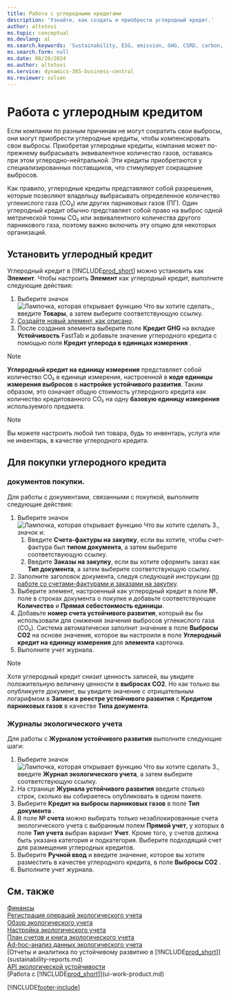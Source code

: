 ```yaml
---
title: Работа с углеродными кредитами
description: 'Узнайте, как создать и приобрести углеродный кредит.'
author: altotovi
ms.topic: conceptual
ms.devlang: al
ms.search.keywords: 'Sustainability, ESG, emission, GHG, CSRD, carbon, credit, CO2'
ms.search.form: null
ms.date: 08/20/2024
ms.author: altotovi
ms.service: dynamics-365-business-central
ms.reviewer: solsen
---
```


# Работа с углеродным кредитом  

Если компании по разным причинам не могут сократить свои выбросы, они могут приобрести углеродные кредиты, чтобы компенсировать свои выбросы. Приобретая углеродные кредиты, компания может по-прежнему выбрасывать эквивалентное количество газов, оставаясь при этом углеродно-нейтральной. Эти кредиты приобретаются у специализированных поставщиков, что стимулирует сокращение выбросов.  

Как правило, углеродные кредиты представляют собой разрешения, которые позволяют владельцу выбрасывать определенное количество углекислого газа (CO₂) или других парниковых газов (ПГ). Один углеродный кредит обычно представляет собой право на выброс одной метрической тонны CO₂ или эквивалентного количества другого парникового газа, поэтому важно включить эту опцию для некоторых организаций.  

## Установить углеродный кредит  

Углеродный кредит в [!INCLUDE[prod_short](includes/prod_short.md)] можно установить как **Элемент**. Чтобы настроить **Элемент**  как углеродный кредит, выполните следующие действия:
  
1. Выберите значок ![Лампочка, которая открывает функцию Что вы хотите сделать.](media/ui-search/search_small.png "Что вы хотите сделать"), введите **Товары**, а затем выберите соответствующую ссылку. 
2. [Создайте новый элемент, как описано](inventory-how-register-new-items.md).   
3. После создания элемента выберите поле **Кредит GHG** на вкладке **Устойчивость** FastTab и добавьте значение углеродного кредита с помощью поля **Кредит углерода в единицах измерения** .

> [!NOTE]
> **Углеродный кредит на единицу измерения** представляет собой количество CO₂ в единице измерения, настроенной в **коде единицы измерения выбросов** в **настройке устойчивого развития**. Таким образом, это означает общую стоимость углеродного кредита как количество кредитованного CO₂ на одну **базовую единицу измерения** используемого предмета.  

> [!NOTE]
> Вы можете настроить любой тип товара, будь то инвентарь, услуга или не инвентарь, в качестве углеродного кредита.  

## Для покупки углеродного кредита 

### документов покупки. 

Для работы с документами, связанными с покупкой, выполните следующие действия:

1. Выберите значок ![Лампочка, которая открывает функцию Что вы хотите сделать 3.](media/ui-search/search_small.png "Что вы хотите сделать"), значок и:  
   1. Введите **Счета-фактуры на закупку**, если вы хотите, чтобы счет-фактура был **типом документа**, а затем выберите соответствующую ссылку.  
   2. Введите **Заказы на закупку**, если вы хотите оформить заказ как **Тип документа**, а затем выберите соответствующую ссылку.   
2. Заполните заголовок документа, следуя следующей инструкции [по работе со счетами-фактурами и заказами на закупку](purchasing-how-record-purchases.md). 
3. Выберите элемент, настроенный как углеродный кредит в поле **№.** поле в строках документа о покупке и добавьте соответствующее **Количество** и **Прямая себестоимость единицы**. 
4. Добавьте **номер счета устойчивого развития**, который вы бы использовали для снижения значения выбросов углекислого газа (CO₂). Система автоматически заполнит значение в поле **Выбросы CO2**  на основе значения, которое вы настроили в поле **Углеродный кредит на единицу измерения** для **элемента** карточка.
5. Выполните учет журнала.

> [!NOTE]
> Хотя углеродный кредит снизит ценность записей, вы увидите положительную величину ценности в **выбросах CO2**. Но как только вы опубликуете документ, вы увидите значение с отрицательным логарифмом в **Записи в реестре устойчивого развития** с **Кредитом парниковых газов** в качестве **Типа документа**.  

### Журналы экологического учета 

Для работы с **Журналом устойчивого развития** выполните следующие шаги:  

1. Выберите значок ![Лампочка, которая открывает функцию Что вы хотите сделать 3.](media/ui-search/search_small.png "Что вы хотите сделать"), введите **Журнал экологического учета**, а затем выберите соответствующую ссылку. 
2. На странице **Журнала устойчивого развития** введите столько строк, сколько вы собираетесь опубликовать в одном пакете.  
3. Выберите **Кредит на выбросы парниковых газов** в поле **Тип документа** .    
4. В поле **№ счета** можно выбирать только незаблокированные счета экологического учета с выбранным полем **Прямой учет**, у которых в поле **Тип учета** выбран вариант **Учет**. Кроме того, у счетов должна быть указана категория и подкатегория. Выберите подходящий счет для размещения углеродных кредитов.
5. Выберите **Ручной ввод** и введите значение, которое вы хотите разместить в качестве углеродного кредита, в поле **Выбросы CO2** .  
6. Выполните учет журнала.   

## См. также

[Финансы](finance.md)    
[Регистрация операций экологического учета](finance-sustainability-journal.md)    
[Обзор экологического учета](finance-manage-sustainability.md)    
[Настройка экологического учета](finance-sustainability-setup.md)   
[План счетов и книга экологического учета](finance-sustainability-accounts-ledger.md)  
[Ad-hoc-анализ данных экологического учета](ad-hoc-analysis-sustainability.md)    
[Отчеты и аналитика по устойчивому развитию в [!INCLUDE[prod_short](includes/prod_short.md)]](sustainability-reports.md)   
[API экологической устойчивости](/dynamics365/business-central/dev-itpro/api-sustainability/sustainability-api?toc=/dynamics365/business-central/toc.json)    
[Работа с [!INCLUDE[prod_short](includes/prod_short.md)]](ui-work-product.md)    

[!INCLUDE[footer-include](includes/footer-banner.md)]
